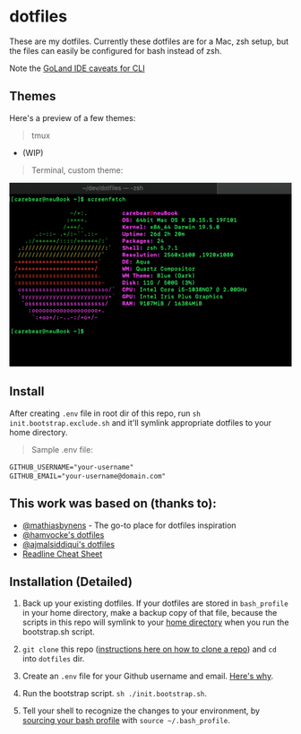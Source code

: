 # dotfiles

These are my dotfiles. Currently these dotfiles are for a Mac, zsh setup,
but the files can easily be configured for bash instead of zsh.

Note the [GoLand IDE caveats for CLI](./GOLAND-IDE.md)

## Themes
Here's a preview of a few themes:

> tmux

- (WIP)

> Terminal, custom theme:

![Screenfetch](./img/screenfetch-dotfiles.png)

## Install
After creating `.env` file in root dir of this repo, run `sh init.bootstrap.exclude.sh`
and it'll symlink appropriate dotfiles to your home directory.

> Sample .env file:
```
GITHUB_USERNAME="your-username"
GITHUB_EMAIL="your-username@domain.com"
```

## This work was based on (thanks to):
- [@mathiasbynens](https://github.com/mathiasbynens/dotfiles) - The go-to place for dotfiles inspiration
- [@hamvocke's dotfiles](https://github.com/hamvocke/dotfiles)
- [@ajmalsiddiqui's dotfiles](https://github.com/ajmalsiddiqui/dotfiles/)
- [Readline Cheat Sheet](https://readline.kablamo.org/emacs.html)

## Installation (Detailed)
1. Back up your existing dotfiles. If your dotfiles are stored in `bash_profile`
in your home directory, make a backup copy of that file, because the scripts in
this repo will symlink to your [home directory](https://en.wikipedia.org/wiki/Home_directory) when you run the bootstrap.sh script.

2. `git clone` this repo ([instructions here on how to clone a repo](https://git-scm.com/book/en/v2/Git-Basics-Getting-a-Git-Repository)) and `cd` into `dotfiles` dir.

3. Create an `.env` file for your Github username and email. [Here's why](https://12factor.net/config).

4. Run the bootstrap script. `sh ./init.bootstrap.sh`.

5. Tell your shell to recognize the changes to your environment, by [sourcing 
your bash profile](https://stackoverflow.com/questions/4608187/how-to-reload-bash-profile-from-the-command-line) with `source ~/.bash_profile`.

